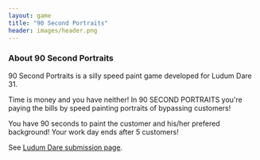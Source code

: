 ```yaml
---
layout: game
title: "90 Second Portraits"
header: images/header.png
---
```

### About 90 Second Portraits ##

90 Second Portraits is a silly speed paint game developed for Ludum Dare 31.

Time is money and you have neither!
In 90 SECOND PORTRAITS you're paying the bills by speed painting portraits of bypassing customers!

You have 90 seconds to paint the customer and his/her prefered background!
Your work day ends after 5 customers!

See [Ludum Dare submission page](http://ludumdare.com/compo/ludum-dare-31/?action=preview&uid=1980).
